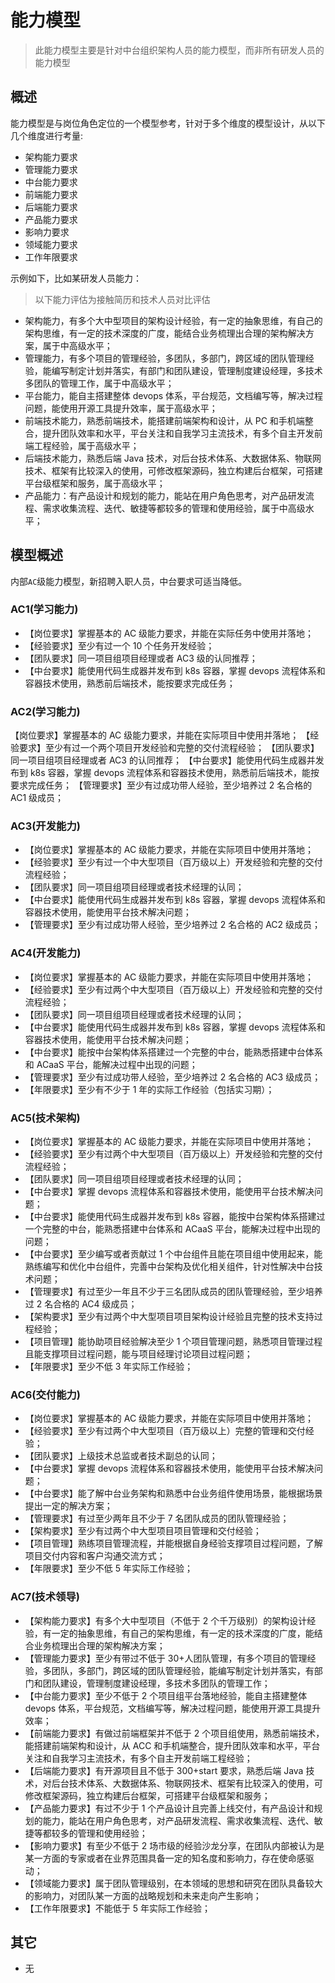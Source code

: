 # 能力模型

> 此能力模型主要是针对中台组织架构人员的能力模型，而非所有研发人员的能力模型

## 概述

能力模型是与岗位角色定位的一个模型参考，针对于多个维度的模型设计，从以下几个维度进行考量:

- 架构能力要求
- 管理能力要求
- 中台能力要求
- 前端能力要求
- 后端能力要求
- 产品能力要求
- 影响力要求
- 领域能力要求
- 工作年限要求

示例如下，比如某研发人员能力：

> 以下能力评估为接触简历和技术人员对比评估

- 架构能力，有多个大中型项目的架构设计经验，有一定的抽象思维，有自己的架构思维，有一定的技术深度的广度，能结合业务梳理出合理的架构解决方案，属于中高级水平；
- 管理能力，有多个项目的管理经验，多团队，多部门，跨区域的团队管理经验，能编写制定计划并落实，有部门和团队建设，管理制度建设经理，多技术多团队的管理工作，属于中高级水平；
- 平台能力，能自主搭建整体 devops 体系，平台规范，文档编写等，解决过程问题，能使用开源工具提升效率，属于高级水平；
- 前端技术能力，熟悉前端技术，能搭建前端架构和设计，从 PC 和手机端整合，提升团队效率和水平，平台关注和自我学习主流技术，有多个自主开发前端工程经验，属于高级水平；
- 后端技术能力，熟悉后端 Java 技术，对后台技术体系、大数据体系、物联网技术、框架有比较深入的使用，可修改框架源码，独立构建后台框架，可搭建平台级框架和服务，属于高级水平；
- 产品能力：有产品设计和规划的能力，能站在用户角色思考，对产品研发流程、需求收集流程、迭代、敏捷等都较多的管理和使用经验，属于中高级水平；

## 模型概述

内部`AC`级能力模型，新招聘入职人员，中台要求可适当降低。

### AC1(学习能力)

- 【岗位要求】掌握基本的 AC 级能力要求，并能在实际任务中使用并落地；
- 【经验要求】至少有过一个 10 个任务开发经验；
- 【团队要求】同一项目组项目经理或者 AC3 级的认同推荐；
- 【中台要求】能使用代码生成器并发布到 k8s 容器，掌握 devops 流程体系和容器技术使用，熟悉前后端技术，能按要求完成任务；

### AC2(学习能力)

【岗位要求】掌握基本的 AC 级能力要求，并能在实际项目中使用并落地；
【经验要求】至少有过一个两个项目开发经验和完整的交付流程经验；
【团队要求】同一项目组项目经理或者 AC3 的认同推荐；
【中台要求】能使用代码生成器并发布到 k8s 容器，掌握 devops 流程体系和容器技术使用，熟悉前后端技术，能按要求完成任务；
【管理要求】至少有过成功带人经验，至少培养过 2 名合格的 AC1 级成员；

### AC3(开发能力)

- 【岗位要求】掌握基本的 AC 级能力要求，并能在实际项目中使用并落地；
- 【经验要求】至少有过一个中大型项目（百万级以上）开发经验和完整的交付流程经验；
- 【团队要求】同一项目组项目经理或者技术经理的认同；
- 【中台要求】能使用代码生成器并发布到 k8s 容器，掌握 devops 流程体系和容器技术使用，能使用平台技术解决问题；
- 【管理要求】至少有过成功带人经验，至少培养过 2 名合格的 AC2 级成员；

### AC4(开发能力)

- 【岗位要求】掌握基本的 AC 级能力要求，并能在实际项目中使用并落地；
- 【经验要求】至少有过两个中大型项目（百万级以上）开发经验和完整的交付流程经验；
- 【团队要求】同一项目组项目经理或者技术经理的认同；
- 【中台要求】能使用代码生成器并发布到 k8s 容器，掌握 devops 流程体系和容器技术使用，能使用平台技术解决问题；
- 【中台要求】能按中台架构体系搭建过一个完整的中台，能熟悉搭建中台体系和 ACaaS 平台，能解决过程中出现的问题；
- 【管理要求】至少有过成功带人经验，至少培养过 2 名合格的 AC3 级成员；
- 【年限要求】至少有不少于 1 年的实际工作经验（包括实习期）；

### AC5(技术架构)

- 【岗位要求】掌握基本的 AC 级能力要求，并能在实际项目中使用并落地；
- 【经验要求】至少有过两个中大型项目（百万级以上）开发经验和完整的交付流程经验；
- 【团队要求】同一项目组项目经理或者技术经理的认同；
- 【中台要求】掌握 devops 流程体系和容器技术使用，能使用平台技术解决问题；
- 【中台要求】能使用代码生成器并发布到 k8s 容器，能按中台架构体系搭建过一个完整的中台，能熟悉搭建中台体系和 ACaaS 平台，能解决过程中出现的问题；
- 【中台要求】至少编写或者贡献过 1 个中台组件且能在项目组中使用起来，能熟练编写和优化中台组件，完善中台架构及优化相关组件，针对性解决中台技术问题；
- 【管理要求】有过至少一年且不少于三名团队成员的团队管理经验，至少培养过 2 名合格的 AC4 级成员；
- 【架构要求】至少有过两个中大型项目项目架构设计经验且完整的技术支持过程经验；
- 【项目管理】能协助项目经验解决至少 1 个项目管理问题，熟悉项目管理过程且能支撑项目过程问题，能与项目经理讨论项目过程问题；
- 【年限要求】至少不低 3 年实际工作经验；

### AC6(交付能力)

- 【岗位要求】掌握基本的 AC 级能力要求，并能在实际项目中使用并落地；
- 【经验要求】至少有过两个中大型项目（百万级以上）完整的管理和交付经验；
- 【团队要求】上级技术总监或者技术副总的认同；
- 【中台要求】掌握 devops 流程体系和容器技术使用，能使用平台技术解决问题；
- 【中台要求】能了解中台业务架构和熟悉中台业务组件使用场景，能根据场景提出一定的解决方案；
- 【管理要求】有过至少两年且不少于 7 名团队成员的团队管理经验；
- 【架构要求】至少有过两个中大型项目项目管理和交付经验；
- 【项目管理】熟练项目管理流程，并能根据自身经验支撑项目过程问题，了解项目交付内容和客户沟通交流方式；
- 【年限要求】至少不低 5 年实际工作经验；

### AC7(技术领导)

- 【架构能力要求】有多个大中型项目（不低于 2 个千万级别）的架构设计经验，有一定的抽象思维，有自己的架构思维，有一定的技术深度的广度，能结合业务梳理出合理的架构解决方案；
- 【管理能力要求】至少有带过不低于 30+人团队管理，有多个项目的管理经验，多团队，多部门，跨区域的团队管理经验，能编写制定计划并落实，有部门和团队建设，管理制度建设经理，多技术多团队的管理工作；
- 【中台能力要求】至少不低于 2 个项目组平台落地经验，能自主搭建整体 devops 体系，平台规范，文档编写等，解决过程问题，能使用开源工具提升效率；
- 【前端能力要求】有做过前端框架并不低于 2 个项目组使用，熟悉前端技术，能搭建前端架构和设计，从 ACC 和手机端整合，提升团队效率和水平，平台关注和自我学习主流技术，有多个自主开发前端工程经验；
- 【后端能力要求】有开源项目且不低于 300+start 要求，熟悉后端 Java 技术，对后台技术体系、大数据体系、物联网技术、框架有比较深入的使用，可修改框架源码，独立构建后台框架，可搭建平台级框架和服务；
- 【产品能力要求】有过不少于 1 个产品设计且完善上线交付，有产品设计和规划的能力，能站在用户角色思考，对产品研发流程、需求收集流程、迭代、敏捷等都较多的管理和使用经验；
- 【影响力要求】有至少不低于 2 场市级的经验沙龙分享，在团队内部被认为是某一方面的专家或者在业界范围具备一定的知名度和影响力，存在使命感驱动；
- 【领域能力要求】属于团队管理级别，在本领域的思想和研究在团队具备较大的影响力，对团队某一方面的战略规划和未来走向产生影响；
- 【工作年限要求】不能低于 5 年实际工作经验；

## 其它

- 无
